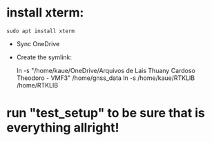 # install xterm:

    sudo apt install xterm

- Sync OneDrive
- Create the symlink:

    ln -s "/home/kaue/OneDrive/Arquivos de Lais Thuany Cardoso Theodoro - VMF3" /home/gnss_data
    ln -s /home/kaue/RTKLIB /home/RTKLIB


# run "test_setup" to be sure that is everything allright!